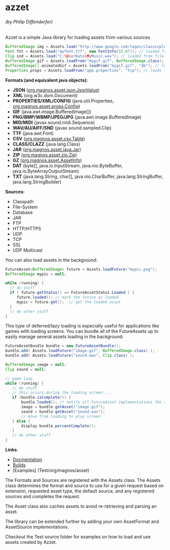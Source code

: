 <h1>azzet</h1>
<h6>(by Philip Diffenderfer)</h6>

Azzet is a simple Java library for loading assets from various sources

```java
BufferedImage img = Assets.load("http://www.google.com/logos/classicplus.png"); // loaded from website
Font fnt = Assets.load("myfont.ttf", new FontInfo(32.0f)); // loaded from classpath
Clip snd = Assets.load("C:\UserData\MyMusic.wav"); // loaded from file-system
BufferedImage gif = Assets.loadFrom("mygif.gif", BufferedImage.class); // you can request the return type
BufferedImage[] animatedGif = Assets.loadFrom("mygif.gif", "db"); // loads from DatabaseSource saved as "db"
Properties props = Assets.loadFrom("app.properties", "tcp"); // loads from TcpSource saved as "tcp"
```

<b>Formats (and equivalent java objects):</b>
- <b>JSON</b> ([org.magnos.asset.json.JsonValue](Formats/org/magnos/asset/json/JsonValue.java))
- <b>XML</b> (org.w3c.dom.Document)
- <b>PROPERTIES/XML/CONFIG</b> (java.util.Properties, [org.magnos.asset.props.Config](Formats/org/magnos/asset/props/Config.java))
- <b>GIF</b> (java.awt.image.BufferedImage[])
- <b>PNG/BMP/WBMP/JPEG/JPG</b> (java.awt.image.BufferedImage)
- <b>MID/MIDI</b> (javax.sound.midi.Sequence)
- <b>WAV/AU/AIFF/SND</b> (javax.sound.sampled.Clip)
- <b>TTF</b> (java.awt.Font)
- <b>CSV</b> ([org.magnos.asset.csv.Table](Formats/org/magnos/asset/csv/Table.java))
- <b>CLASS/CLAZZ</b> (java.lang.Class)
- <b>JAR</b> ([org.magnos.asset.java.Jar](Formats/org/magnos/asset/java/Jar.java))
- <b>ZIP</b> ([org.magnos.asset.zip.Zip](Formats/org/magnos/asset/zip/Zip.java))
- <b>GZ</b> ([org.magnos.asset.AssetInfo](Source/org/magnos/asset/AssetInfo.java))
- <b>DAT</b> (byte[], java.io.InputStream, java.nio.ByteBuffer, java.io.ByteArrayOutputStream)
- <b>TXT</b> (java.lang.String, char[], java.nio.CharBuffer, java.lang.StringBuffer, java.lang.StringBuilder)

<b>Sources:</b>
- Classpath
- File-System
- Database
- JAR
- FTP
- HTTP/HTTPS
- UDP
- TCP
- SSL
- UDP Multicast 

You can also load assets in the background:

```java
FutureAsset<BufferedImage> future = Assets.loadFuture("mypic.png");
BufferedImage mypic = null;

while (running) {
  // do stuff
  if ( future.getStatus() == FutureAssetStatus.Loaded ) {
     future.loaded(); // mark the future as loaded
     mypic = future.get();  // get the loaded asset
  }
  // do other stuff
}
```

This type of deferred/lazy loading is especially useful for applications like games with loading screens. You can bundle all of the FutureAssets up to easily manage several assets loading in the background:

```java
FutureAssetBundle bundle = new FutureAssetBundle();
bundle.add( Assets.loadFuture("image.gif", BufferedImage.class) );
bundle.add( Assets.loadFuture("sound.wav", Clip.class) );

BufferedImage image = null;
Clip sound = null;

// game loop
while (running) {
   // do stuff
   // this occurs during the loading screen....
   if (bundle.isComplete()) {
       bundle.loaded(); // notify all FutureAsset implementations the asset has been accepted.
       image = bundle.getAsset("image.gif");
       sound = bundle.getAsset("sound.wav");
       // move from loading to play screen
   } else {
       display bundle.percentComplete();     
   }
   // do other stuff
}
```

<b>Links</b>:
- [Docmentation](http://clickermonkey.github.com/azzet/) 
- [Builds](build)
- [Examples] (Test/org/magnos/asset)

The Formats and Sources are registered with the Assets class. The Assets class determines the format and source to use for a given request based on extension, requested asset type, the default source, and any registered sources and completes the request. 

The Asset class also caches assets to avoid re-retrieving and parsing an asset.

The library can be extended further by adding your own AssetFormat and AssetSource implementations.

Checkout the Test source folder for examples on how to load and use assets created by Azzet.
